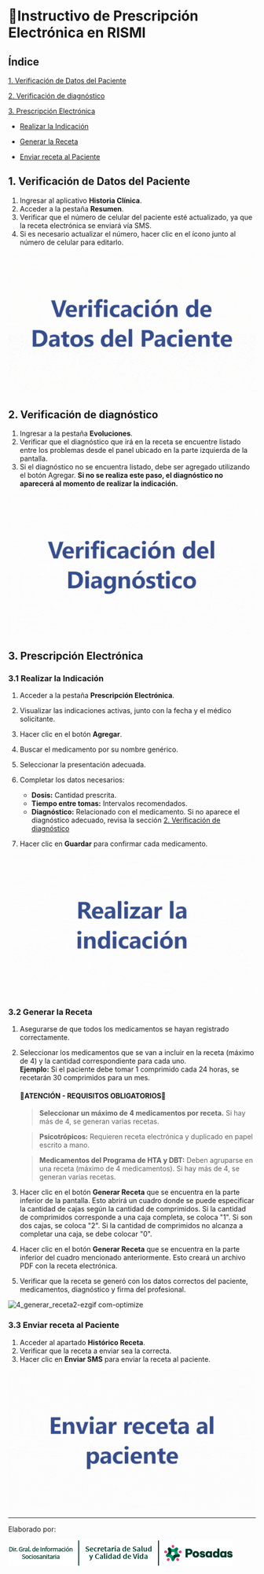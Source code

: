 # 📝**Instructivo de Prescripción Electrónica en RISMI**
## Índice

[1. Verificación de Datos del Paciente](#1-verificación-de-datos-del-paciente)

[2. Verificación de diagnóstico](#2-verificación-de-diagnóstico)

[3. Prescripción Electrónica](#3-prescripción-electrónica)

   - [Realizar la Indicación](#31-realizar-la-indicación)
   
   - [Generar la Receta](#32-generar-la-receta)
   
   - [Enviar receta al Paciente](#33-enviar-receta-al-paciente)

## **1. Verificación de Datos del Paciente**
1. Ingresar al aplicativo **Historia Clínica**.
2. Acceder a la pestaña **Resumen**.
3. Verificar que el número de celular del paciente esté actualizado, ya que la receta electrónica se enviará vía SMS.
4. Si es necesario actualizar el número, hacer clic en el ícono junto al número de celular para editarlo.

![1_verificar_paciente2-ezgif com-optimize](https://github.com/ssycdv/receta_electronica/raw/main/img/1_verificar_paciente.gif)

## **2. Verificación de diagnóstico**
1. Ingresar a la pestaña **Evoluciones**.
2. Verificar que el diagnóstico que irá en la receta se encuentre listado entre los problemas desde el panel ubicado en la parte izquierda de la pantalla.
3. Si el diagnóstico no se encuentra listado, debe ser agregado utilizando el botón Agregar. **Si no se realiza este paso, el diagnóstico no aparecerá al momento de realizar la indicación.**

![2_verificar_diagnostico2-ezgif com-optimize](https://github.com/ssycdv/receta_electronica/raw/main/img/2_verificar_diagnostico.gif)

## **3. Prescripción Electrónica**
### **3.1 Realizar la Indicación**
1. Acceder a la pestaña **Prescripción Electrónica**.
2. Visualizar las indicaciones activas, junto con la fecha y el médico solicitante.
3. Hacer clic en el botón **Agregar**.
4. Buscar el medicamento por su nombre genérico.
5. Seleccionar la presentación adecuada.
6. Completar los datos necesarios:
   - **Dosis:** Cantidad prescrita.
   - **Tiempo entre tomas:** Intervalos recomendados.
   - **Diagnóstico:** Relacionado con el medicamento. Si no aparece el diagnóstico adecuado, revisa la sección [2. Verificación de diagnóstico](#2-verificación-de-diagnóstico)

7. Hacer clic en **Guardar** para confirmar cada medicamento.

![3_indicacion2-ezgif com-optimize](https://github.com/ssycdv/receta_electronica/raw/main/img/3_indicacion.gif)

### **3.2 Generar la Receta**
1. Asegurarse de que todos los medicamentos se hayan registrado correctamente.
2. Seleccionar los medicamentos que se van a incluir en la receta (máximo de 4) y la cantidad correspondiente para cada uno.  
   **Ejemplo:** Si el paciente debe tomar 1 comprimido cada 24 horas, se recetarán 30 comprimidos para un mes.
   #### 🔴**ATENCIÓN - REQUISITOS OBLIGATORIOS**🔴
   > **Seleccionar un máximo de 4 medicamentos por receta.** Si hay más de 4, se generan varias recetas.

   > **Psicotrópicos:** Requieren receta electrónica y duplicado en papel escrito a mano.

   > **Medicamentos del Programa de HTA y DBT:** Deben agruparse en una receta (máximo de 4 medicamentos). Si hay más de 4, se generan varias recetas.

4. Hacer clic en el botón **Generar Receta** que se encuentra en la parte inferior de la pantalla. Esto abrirá un cuadro donde se puede especificar la cantidad de cajas según la cantidad de comprimidos. Si la cantidad de comprimidos corresponde a una caja completa, se coloca "1". Si son dos cajas, se coloca "2". Si la cantidad de comprimidos no alcanza a completar una caja, se debe colocar "0".
5. Hacer clic en el botón **Generar Receta** que se encuentra en la parte inferior del cuadro mencionado anteriormente. Esto creará un archivo PDF con la receta electrónica.
6. Verificar que la receta se generó con los datos correctos del paciente, medicamentos, diagnóstico y firma del profesional.

![4_generar_receta2-ezgif com-optimize](https://github.com/ssycdv/receta_electronica/raw/main/img/4_generar_receta_cajas.gif)

### **3.3 Enviar receta al Paciente**
1. Acceder al apartado **Histórico Receta**.
2. Verificar que la receta a enviar sea la correcta.
3. Hacer clic en **Enviar SMS** para enviar la receta al paciente.

![5_enviarsms2-ezgif com-optimize](https://github.com/ssycdv/receta_electronica/raw/main/img/5_enviarsms.gif)

---

Elaborado por:

![HRecurso 1-100](https://github.com/ssycdv/receta_electronica/raw/main/img/banner1x.png)
